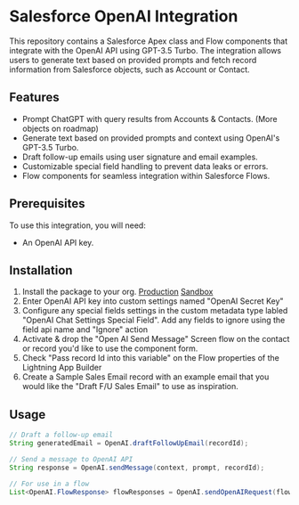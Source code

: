 # Salesforce OpenAI Integration

This repository contains a Salesforce Apex class and Flow components that integrate with the OpenAI API using GPT-3.5 Turbo. The integration allows users to generate text based on provided prompts and fetch record information from Salesforce objects, such as Account or Contact.

## Features

- Prompt ChatGPT with query results from Accounts & Contacts. (More objects on roadmap)
- Generate text based on provided prompts and context using OpenAI's GPT-3.5 Turbo.
- Draft follow-up emails using user signature and email examples.
- Customizable special field handling to prevent data leaks or errors.
- Flow components for seamless integration within Salesforce Flows.

## Prerequisites

To use this integration, you will need:

- An OpenAI API key.

## Installation

1. Install the package to your org. <a href="https://login.salesforce.com/packaging/installPackage.apexp?p0=04tEm0000001y6z">Production</a> <a href="https://test.salesforce.com/packaging/installPackage.apexp?p0=04tEm0000001y6z">Sandbox</a> 
2. Enter OpenAI API key into custom settings named "OpenAI Secret Key"
4. Configure any special fields settings in the custom metadata type labled "OpenAI Chat Settings Special Field". Add any fields to ignore using the field api name and "Ignore" action
5. Activate & drop the "Open AI Send Message" Screen flow on the contact or record you'd like to use the component form.
6. Check "Pass record Id into this variable" on the Flow properties of the Lightning App Builder
7. Create a Sample Sales Email record with an example email that you would like the "Draft F/U Sales Email" to use as inspiration.

## Usage

```java
// Draft a follow-up email
String generatedEmail = OpenAI.draftFollowUpEmail(recordId);

// Send a message to OpenAI API
String response = OpenAI.sendMessage(context, prompt, recordId);

// For use in a flow
List<OpenAI.FlowResponse> flowResponses = OpenAI.sendOpenAIRequest(flowInputs);
